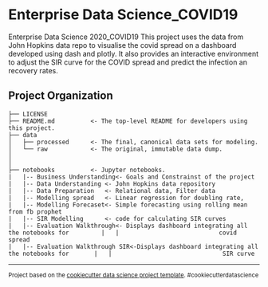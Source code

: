 Enterprise Data Science_COVID19
==============================

Enterprise Data Science 2020_COVID19
This project uses the data from John Hopkins data repo to visualise the covid spread on a dashboard developed using dash and plotly. It also provides an interactive environment to adjust the SIR curve for the COVID spread and predict the infection an recovery rates.

Project Organization
------------

    ├── LICENSE
    ├── README.md          <- The top-level README for developers using this project.
    ├── data
    │   ├── processed      <- The final, canonical data sets for modeling.
    │   └── raw            <- The original, immutable data dump.
    │
    │
    ├── notebooks          <- Jupyter notebooks. 
    |   |-- Business Understanding<- Goals and Constrainst of the project
    |   |-- Data Understanding <- John Hopkins data repository
    |   |-- Data Preparation   <- Relational data, Filter data
    |   |-- Modelling spread   <- Linear regression for doubling rate, 
    |   |-- Modelling Forecaset<- Simple forecasting using rolling mean from fb prophet
    |   |-- SIR Modelling      <- code for calculating SIR curves
    |   |-- Evaluation Walkthrough<- Displays dashboard integrating all the notebooks for         |   |                            covid spread
    |   |-- Evaluation Walkthrough SIR<-Displays dashboard integrating all the notebooks for       |   |                               SIR curve

--------

<p><small>Project based on the <a target="_blank" href="https://drivendata.github.io/cookiecutter-data-science/">cookiecutter data science project template</a>. #cookiecutterdatascience</small></p>

